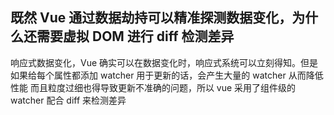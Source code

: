 ## 既然 Vue 通过数据劫持可以精准探测数据变化，为什么还需要虚拟 DOM 进行 diff 检测差异

响应式数据变化，Vue 确实可以在数据变化时，响应式系统可以立刻得知。但是如果给每个属性都添加 watcher 用于更新的话，会产生大量的 watcher 从而降低性能
而且粒度过细也得导致更新不准确的问题，所以 vue 采用了组件级的 watcher 配合 diff 来检测差异